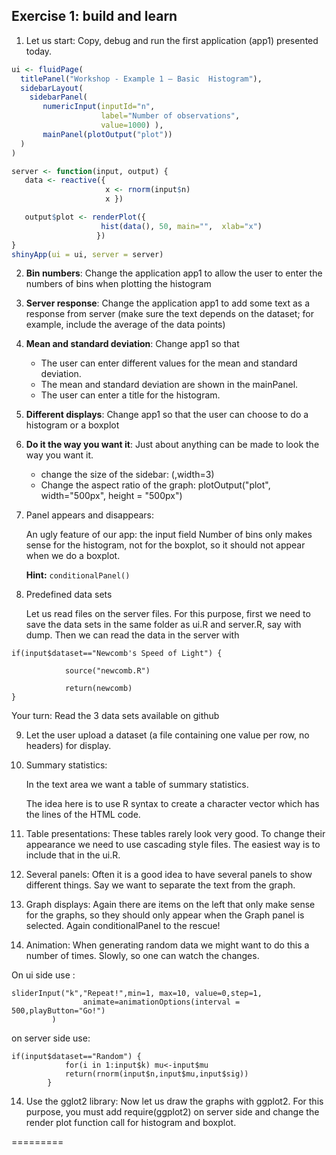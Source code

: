 ## Exercise 1: build and learn

1. Let us start: Copy, debug and run the first application (app1)
presented today.

```R
ui <- fluidPage(
  titlePanel("Workshop - Example 1 – Basic  Histogram"),
  sidebarLayout(
    sidebarPanel(
       numericInput(inputId="n",
                    label="Number of observations",
                    value=1000) ),  
       mainPanel(plotOutput("plot"))
  )
)

server <- function(input, output) {
   data <- reactive({
                     x <- rnorm(input$n)
                     x })

   output$plot <- renderPlot({
         	        hist(data(), 50, main="",  xlab="x")
                   })
}
shinyApp(ui = ui, server = server)
```

2. **Bin numbers**: Change the application app1 to allow the user to enter
the numbers of bins when plotting the histogram

3. **Server response**: Change the application app1 to add some text as a
response from server (make sure the text depends on the dataset; for
example, include the average of the data points)

4. **Mean and standard deviation**: Change app1 so that

    - The user can enter different values for the mean and standard deviation. 
    - The mean and standard deviation are shown in the mainPanel.
    - The user can enter a title for the histogram.

5. **Different displays**: Change app1 so that the user can choose to do a
histogram or a boxplot

6. **Do it the way you want it**: Just about anything can be made to look
the way you want it.

    - change the size of the sidebar: (,width=3)
    - Change the aspect ratio of the graph:
      plotOutput("plot", width="500px", height = "500px")

7. Panel appears and disappears:

      An ugly feature of our app: the input field Number of bins only makes sense for the histogram, not for the boxplot, so it should not appear when we do a boxplot.
      
      **Hint:** `conditionalPanel()`

8. Predefined data sets

    Let us read files on the server files. For this purpose, first we need to save the data sets in the same folder as ui.R and server.R, say with dump. Then we can read the data in the server with

```
if(input$dataset=="Newcomb's Speed of Light") {

            source("newcomb.R")

            return(newcomb)
}
```
 
Your turn: Read the 3 data sets available on github


9. Let the user upload a dataset (a file containing one value per row,
no headers) for display.

10. Summary statistics:

    In the text area we want a table of summary statistics.

    The idea here is to use R syntax to create a character vector which
has the lines of the HTML code.


11. Table presentations: These tables rarely look very good. To change
their appearance we need to use cascading style files. The easiest way
is to include that in the ui.R.


12. Several panels: Often it is a good idea to have several panels to
show different things. Say we want to separate the text from the
graph.

 

13. Graph displays: Again there are items on the left that only make
sense for the graphs, so they should only appear when the Graph panel
is selected. Again conditionalPanel to the rescue!

 

14. Animation: When generating random data we might want to do this a
number of times. Slowly, so one can watch the changes.

On ui side use :

```
sliderInput("k","Repeat!",min=1, max=10, value=0,step=1,
                animate=animationOptions(interval = 500,playButton="Go!")
         )
````

on server side use:

```
if(input$dataset=="Random") {
            for(i in 1:input$k) mu<-input$mu
            return(rnorm(input$n,input$mu,input$sig))
        } 
```

14. Use the gglot2 library: Now let us draw the graphs with ggplot2. For
this purpose, you must add require(ggplot2) on server side and change
the render plot function call for histogram and boxplot.

 
=========
 
